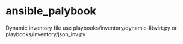 # ansible_palybook

Dynamic inventory file 
use  	playbooks/inventory/dynamic-libvirt.py
or 
playbooks/inventory/json_inv.py

